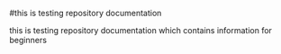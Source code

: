 #this is testing repository documentation

this is testing repository documentation which contains information for beginners
